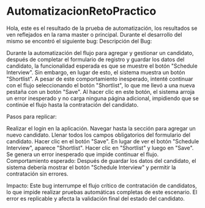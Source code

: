 # AutomatizacionRetoPractico
Hola, este es el resultado de la prueba de automatización, los resultados se ven reflejados en la rama master o principal.
Durante el desarrollo del mismo se encontró el siguiente bug:
Descripción del Bug:

Durante la automatización del flujo para agregar y gestionar un candidato, después de completar el formulario de registro y guardar los datos del candidato, la funcionalidad esperada es que se muestre el botón "Schedule Interview". Sin embargo, en lugar de esto, el sistema muestra un botón "Shortlist". A pesar de este comportamiento inesperado, intenté continuar con el flujo seleccionando el botón "Shortlist", lo que me llevó a una nueva pestaña con un botón "Save". Al hacer clic en este botón, el sistema arroja un error inesperado y no carga ninguna página adicional, impidiendo que se continúe el flujo hasta la contratación del candidato.

Pasos para replicar:

Realizar el login en la aplicación.
Navegar hasta la sección para agregar un nuevo candidato.
Llenar todos los campos obligatorios del formulario del candidato.
Hacer clic en el botón "Save".
En lugar de ver el botón "Schedule Interview", aparece "Shortlist".
Hacer clic en "Shortlist" y luego en "Save".
Se genera un error inesperado que impide continuar el flujo.
Comportamiento esperado: Después de guardar los datos del candidato, el sistema debería mostrar el botón "Schedule Interview" y permitir la contratación sin errores.

Impacto:
Este bug interrumpe el flujo crítico de contratación de candidatos, lo que impide realizar pruebas automáticas completas de este escenario. El error es replicable y afecta la validación final del estado del candidato.

